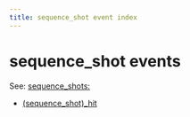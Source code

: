 ```yaml
---
title: sequence_shot event index
---
```


# sequence_shot events


See: [sequence_shots:](../config/sequence_shots.md)

* [(sequence_shot)_hit](sequence_shot_hit.md)
